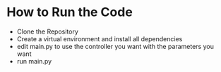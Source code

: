 # How to Run the Code

- Clone the Repository
- Create a virtual environment and install all dependencies
- edit main.py to use the controller you want with the parameters you want
- run main.py


